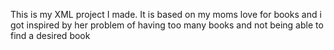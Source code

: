 This is my XML project I made. It is based on my moms love for books and i got inspired by her problem of having too many books and not being able to find a desired book
